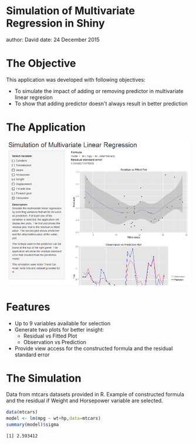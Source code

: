 Simulation of Multivariate Regression in Shiny
========================================================
author: David
date: 24 December 2015

The Objective
========================================================

This application was developed with following objectives:

- To simulate the impact of adding or removing predictor in multivariate linear regresion
- To show that adding predictor doesn't always result in better prediction

The Application
========================================================

![Screenshot](image/Capture.PNG)

Features
========================================================

- Up to 9 variables available for selection
- Generate two plots for better insight:
  + Residual vs Fitted Plot
  + Observation vs Prediction
- Provide view access for the constructed formula and the residual standard error

The Simulation
========================================================

Data from mtcars datasets provided in R.
Example of constructed formula and the residual if Weight and Horsepower variable are selected.

```r
data(mtcars)
model <- lm(mpg ~ wt+hp,data=mtcars)
summary(model)$sigma
```

```
[1] 2.593412
```
